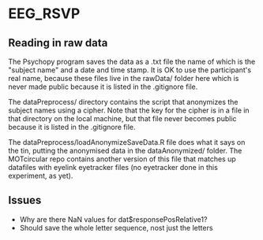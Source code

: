 # EEG_RSVP

## Reading in raw data

The Psychopy program saves the data as a .txt file the name of which is the "subject name" and a date and time stamp. It is OK to use the participant's real name, because these files live in the rawData/ folder here which is never made public because it is listed in the .gitignore file.

The dataPreprocess/ directory contains the script that anonymizes the subject names using a cipher. Note that the key for the cipher is in a file in that directory on the local machine, but that file never becomes public because it is listed in the .gitignore file.

The dataPreprocess/loadAnonymizeSaveData.R file does what it says on the tin, putting the anonymised data in the dataAnonymized/ folder. The MOTcircular repo contains another version of this file that matches up datafiles with eyelink eyetracker files (no eyetracker done in this experiment, as yet).

## Issues

* Why are there NaN values for dat$responsePosRelative1?
* Should save the whole letter sequence, nost just the letters